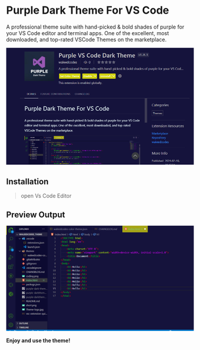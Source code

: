 # Purple Dark Theme For VS Code

A professional theme suite with hand-picked & bold shades of purple for your VS Code editor and terminal apps. One of the excellent, most downloaded, and top-rated VSCode Themes on the marketplace.

<img src="./short1.png" alt="short">

## Installation
> open Vs Code Editor


## Preview Output

<img src="./short2.png" alt="short">

<br>

**Enjoy and use the theme!**
